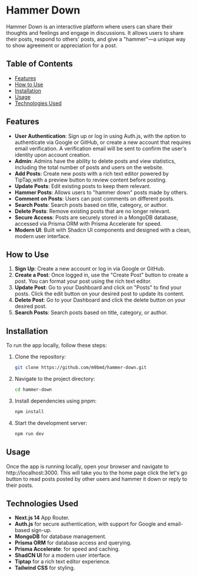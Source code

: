 # Hammer Down

Hammer Down is an interactive platform where users can share their thoughts and feelings and engage in discussions. It allows users to share their posts, respond to others' posts, and give a "hammer"—a unique way to show agreement or appreciation for a post.

## Table of Contents
- [Features](#features)
- [How to Use](#how-to-use)
- [Installation](#installation)
- [Usage](#usage)
- [Technologies Used](#technologies-used)

## Features
- **User Authentication**: Sign up or log in using Auth.js, with the option to authenticate via Google or GitHub, or create a new account that requires email verification. A verification email will be sent to confirm the user's identity upon account creation.
- **Admin**: Admins have the ability to delete posts and view statistics, including the total number of posts and users on the website.
- **Add Posts**: Create new posts with a rich text editor powered by TipTap,with a  preview button to review content before posting.
- **Update Posts**: Edit existing posts to keep them relevant.
- **Hammer Posts**: Allows users to "hammer down" posts made by others.
- **Comment on Posts**: Users can post comments on different posts.
- **Search Posts**: Search posts based on title, category, or author.
- **Delete Posts**: Remove existing posts that are no longer relevant.
- **Secure Access**: Posts are securely stored in a MongoDB database, accessed via Prisma ORM with Prisma Accelerate for speed.
- **Modern UI**: Built with Shadcn UI components and designed with a clean, modern user interface.

## How to Use
1. **Sign Up**: Create a new account or log in via Google or GitHub.
2. **Create a Post**: Once logged in, use the "Create Post" button to create a post. You can format your post using the rich text editor.
3. **Update Post**: Go to your Dashboard and click on "Posts" to find your posts. Click the edit button on your desired post to update its content.
4. **Delete Post**: Go to your Dashboard and click the delete button on your desired post.
5. **Search Posts**: Search posts based on title, category, or author.
 ## Installation

To run the app locally, follow these steps:

1. Clone the repository:
   ```sh
   git clone https://github.com/m9bmd/hammer-down.git
   ```

2. Navigate to the project directory:
   ```sh
   cd hammer-down
   ```

3. Install dependencies using pnpm:
   ```sh
   npm install
   ```

4. Start the development server:
   ```sh
   npm run dev
   ```
## Usage 
Once the app is running locally, open your browser and navigate to http://localhost:3000. This will take you to the home page click the let's go button to read posts posted by other users and hammer it down or reply to their posts.

 ## Technologies Used

- **Next.js 14** App Router.
- **Auth.js** for secure authentication, with support for Google and email-based sign-up.
- **MongoDB**  for database management.
- **Prisma ORM** for database access and querying.
- **Prisma Accelerate**: for speed and caching.
- **ShadCN UI** for a modern user interface.
- **Tiptap** for a rich text editor experience.
- **Tailwind CSS** for styling.
